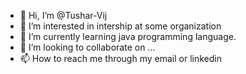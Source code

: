 - 👋 Hi, I’m @Tushar-Vij
- 👀 I’m interested in intership at some organization
- 🌱 I’m currently learning java programming language. 
- 💞️ I’m looking to collaborate on ...
- 📫 How to reach me through my email or linkedin 

<!---
Tushar-Vij/Tushar-Vij is a ✨ special ✨ repository because its `README.md` (this file) appears on your GitHub profile.
You can click the Preview link to take a look at your changes.
--->

